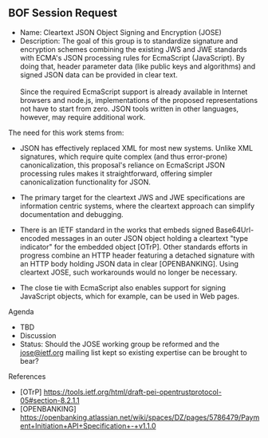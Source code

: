 ## BOF Session Request

- Name: Cleartext JSON Object Signing and Encryption (JOSE)
- Description:
The goal of this group is to standardize signature and encryption schemes combining the existing JWS and JWE standards with ECMA's JSON processing rules for EcmaScript (JavaScript).   By doing that, header parameter data (like public keys and algorithms) and signed JSON data can be provided in clear text.<br>&nbsp;<br>Since the required EcmaScript support is already available in Internet browsers and node.js, implementations of the proposed representations not have to start from zero.  JSON tools written in other languages, however, may require additional work.

The need for this work stems from: 
- JSON has effectively replaced XML for most new systems. Unlike XML signatures, which require quite complex (and thus error-prone) canonicalization, this proposal's reliance on EcmaScript JSON processing rules makes it straightforward, offering simpler canonicalization functionality for JSON.

- The primary target for the cleartext JWS and JWE specifications are information centric systems, where the cleartext approach can simplify documentation and debugging.

- There is an IETF standard in the works that embeds signed Base64Url-encoded messages in an outer JSON object holding a cleartext "type indicator" for the embedded object [OTrP].  Other standards efforts in progress combine an HTTP header featuring a detached signature with an HTTP body holding JSON data in clear [OPENBANKING].  Using cleartext JOSE, such workarounds would no longer be necessary.

- The close tie with EcmaScript also enables support for signing JavaScript objects, which for example, can be used in Web pages.

Agenda
- TBD
- Discussion
- Status: Should the JOSE working group be reformed and the jose@ietf.org mailing list kept so existing expertise can be brought to bear?

References
- [OTrP] https://tools.ietf.org/html/draft-pei-opentrustprotocol-05#section-8.2.1.1
- [OPENBANKING] https://openbanking.atlassian.net/wiki/spaces/DZ/pages/5786479/Payment+Initiation+API+Specification+-+v1.1.0
